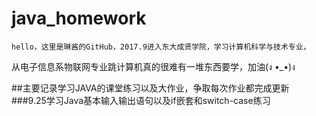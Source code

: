 # java_homework
    hello，这里是琳酱的GitHub，2017.9进入东大成贤学院，学习计算机科学与技术专业，
从电子信息系物联网专业跳计算机真的很难有一堆东西要学，加油(ง •_•)ง

##主要记录学习JAVA的课堂练习以及大作业，争取每次作业都完成更新
###9.25学习Java基本输入输出语句以及if嵌套和switch-case练习
